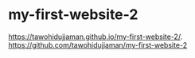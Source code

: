# my-first-website-2
https://tawohidujjaman.github.io/my-first-website-2/.
https://github.com/tawohidujjaman/my-first-website-2
